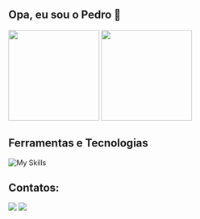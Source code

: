 ## Opa, eu sou o Pedro 👋
 
<picture>
  <div> 
  <img height="180em" src="https://github-readme-stats.vercel.app/api?username=PedroBeltraoDev&show_icons=true&theme=transparent">
  <img height="180em" src="https://github-readme-stats.vercel.app/api/top-langs/?username=PedroBeltraoDev&layout=compact&theme=transparent">
</div>

## Ferramentas e Tecnologias
![My Skills](https://skillicons.dev/icons?i=java,spring,mysql,mongodb,postman,cs&theme=light)

## Contatos:
<div>
<a href="https://www.instagram.com/pedrobeltrao.dev/" target="_blank"><img loading="lazy" src="https://img.shields.io/badge/-Instagram-%23E4405F?style=for-the-badge&logo=instagram&logoColor=white" target="_blank"></a>
<a href="https://www.linkedin.com/in/pedro-beltr%C3%A3o123/" target="_blank"><img loading="lazy" src="https://img.shields.io/badge/-LinkedIn-%230077B5?style=for-the-badge&logo=linkedin&logoColor=white" target="_blank"></a>
</div>


